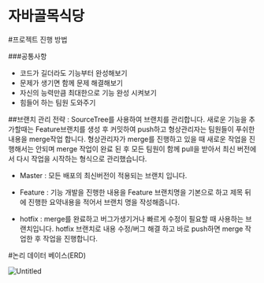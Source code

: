 # 자바골목식당

#프로젝트 진행 방법

###공통사항
- 코드가 길더라도 기능부터 완성해보기
- 문제가 생기면 함께 문제 해결해보기
- 자신의 능력만큼 최대한으로 기능 완성 시켜보기
- 힘들어 하는 팀원 도와주기



##브랜치 관리 전략 :
SourceTree를 사용하여 브랜치를 관리합니다.
새로운 기능을 추가할때는 Feature브랜치를 생성 후 커밋하여 push하고
형상관리자는 팀원들이 푸쉬한 내용을 merge작업 합니다.
형상관리자가 merge를 진행하고 있을 때 새로운 작업을 진행해서는 안되며
merge 작업이 완료 된 후 모든 팀원이 함께 pull을 받아서
최신 버전에서 다시 작업을 시작하는 형식으로 관리했습니다.


- Master : 모든 배포의 최신버전이 적용되는 브랜치 입니다.

- Feature : 기능 개발을 진행한 내용을 Feature 브랜치명을 기본으로 하고 제목 뒤에 진행한 요약내용을 적어서
			브랜치 명을 작성해줍니다.
- hotfix : merge를 완료하고 버그가생기거나 빠르게 수정이 필요할 때 사용하는 브랜치입니다.
		   hotfix 브랜치로 내용 수정/버그 해결 하고 바로 push하면 merge 작업한 후 작업을 진행합니다.



#논리 데이터 베이스(ERD)


![Untitled](https://user-images.githubusercontent.com/122511847/222627039-c32ed474-ae9a-46f7-b012-a00c118dfec0.png)
























